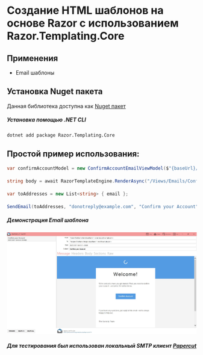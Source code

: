 # Создание HTML шаблонов на основе Razor с использованием Razor.Templating.Core   

## Применения
- Email шаблоны

## Установка Nuget пакета
Данная библиотека доступна как [Nuget пакет](https://www.nuget.org/packages/Razor.Templating.Core/)

##### Установка помощью .NET CLI
```bash
dotnet add package Razor.Templating.Core
```
## Простой пример использования:
```csharp
var confirmAccountModel = new ConfirmAccountEmailViewModel($"{baseUrl}/{Guid.NewGuid()}");

string body = await RazorTemplateEngine.RenderAsync("/Views/Emails/ConfirmAccount/ConfirmAccountEmail.cshtml", confirmAccountModel);

var toAddresses = new List<string> { email };

SendEmail(toAddresses, "donotreply@example.com", "Confirm your Account", body);
```
##### Демонстрация Email шаблона
![скрин](https://github.com/siisltd/Curiosity.Guidelines/blob/razorExample/docs/images/email_template_example.jpg)

##### Для тестирования был использован локальный SMTP клиент [Papercut](https://github.com/ChangemakerStudios/Papercut-SMTP)

